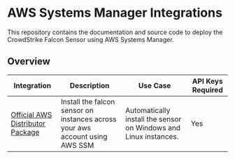 # AWS Systems Manager Integrations

This repository contains the documentation and source code to deploy the CrowdStrike Falcon Sensor using AWS Systems Manager.

## Overview

| Integration | Description | Use Case | API Keys Required |
| --- | --- | --- | --- |
| [Official AWS Distributor Package](./distributor/official-package/README.md) | Install the falcon sensor on instances across your aws account using AWS SSM | Automatically install the sensor on Windows and Linux instances. | Yes |